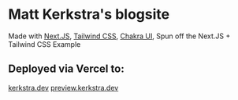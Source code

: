 # Matt Kerkstra's blogsite

Made with [Next.JS](https://nextjs.org/), [Tailwind CSS](https://tailwindcss.com/), [Chakra UI](https://chakra-ui.com/), 
Spun off the Next.JS + Tailwind CSS Example

## Deployed via Vercel to:
[kerkstra.dev](https://kerkstra.dev)
[preview.kerkstra.dev](https://preview.kerkstra.dev)

